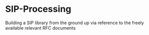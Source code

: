 # SIP-Processing
Building a SIP library from the ground up via reference to the freely available relevant RFC documents